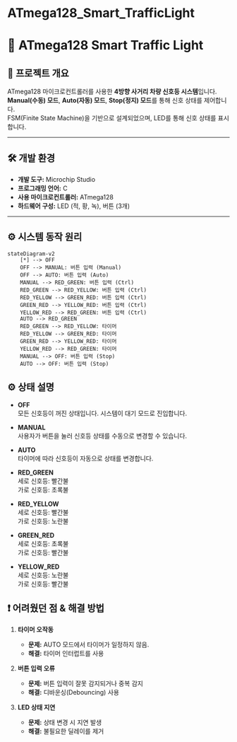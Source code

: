 # ATmega128_Smart_TrafficLight

# 🚦 ATmega128 Smart Traffic Light

## 📌 프로젝트 개요

ATmega128 마이크로컨트롤러를 사용한 **4방향 사거리 차량 신호등 시스템**입니다.  
**Manual(수동) 모드**, **Auto(자동) 모드**, **Stop(정지) 모드**를 통해 신호 상태를 제어합니다.  
FSM(Finite State Machine)을 기반으로 설계되었으며, LED를 통해 신호 상태를 표시합니다.

---

## 🛠️ 개발 환경

- **개발 도구:** Microchip Studio
- **프로그래밍 언어:** C
- **사용 마이크로컨트롤러:** ATmega128
- **하드웨어 구성:** LED (적, 황, 녹), 버튼 (3개)

---

## ⚙️ 시스템 동작 원리

```mermaid
stateDiagram-v2
    [*] --> OFF
    OFF --> MANUAL: 버튼 입력 (Manual)
    OFF --> AUTO: 버튼 입력 (Auto)
    MANUAL --> RED_GREEN: 버튼 입력 (Ctrl)
    RED_GREEN --> RED_YELLOW: 버튼 입력 (Ctrl)
    RED_YELLOW --> GREEN_RED: 버튼 입력 (Ctrl)
    GREEN_RED --> YELLOW_RED: 버튼 입력 (Ctrl)
    YELLOW_RED --> RED_GREEN: 버튼 입력 (Ctrl)
    AUTO --> RED_GREEN
    RED_GREEN --> RED_YELLOW: 타이머
    RED_YELLOW --> GREEN_RED: 타이머
    GREEN_RED --> YELLOW_RED: 타이머
    YELLOW_RED --> RED_GREEN: 타이머
    MANUAL --> OFF: 버튼 입력 (Stop)
    AUTO --> OFF: 버튼 입력 (Stop)
```

## ⚙️ 상태 설명

- **OFF**  
  모든 신호등이 꺼진 상태입니다. 시스템이 대기 모드로 진입합니다.

- **MANUAL**  
  사용자가 버튼을 눌러 신호등 상태를 수동으로 변경할 수 있습니다.

- **AUTO**  
  타이머에 따라 신호등이 자동으로 상태를 변경합니다.

- **RED_GREEN**  
  세로 신호등: 빨간불  
  가로 신호등: 초록불  

- **RED_YELLOW**  
  세로 신호등: 빨간불  
  가로 신호등: 노란불  

- **GREEN_RED**  
  세로 신호등: 초록불  
  가로 신호등: 빨간불  

- **YELLOW_RED**  
  세로 신호등: 노란불  
  가로 신호등: 빨간불  

## ❗ 어려웠던 점 & 해결 방법

1. **타이머 오작동**  
   - **문제:** AUTO 모드에서 타이머가 일정하지 않음.
   - **해결:** 타이머 인터럽트를 사용

2. **버튼 입력 오류**  
   - **문제:** 버튼 입력이 잘못 감지되거나 중복 감지  
   - **해결:** 디바운싱(Debouncing) 사용

3. **LED 상태 지연**  
   - **문제:** 상태 변경 시 지연 발생  
   - **해결:** 불필요한 딜레이를 제거
